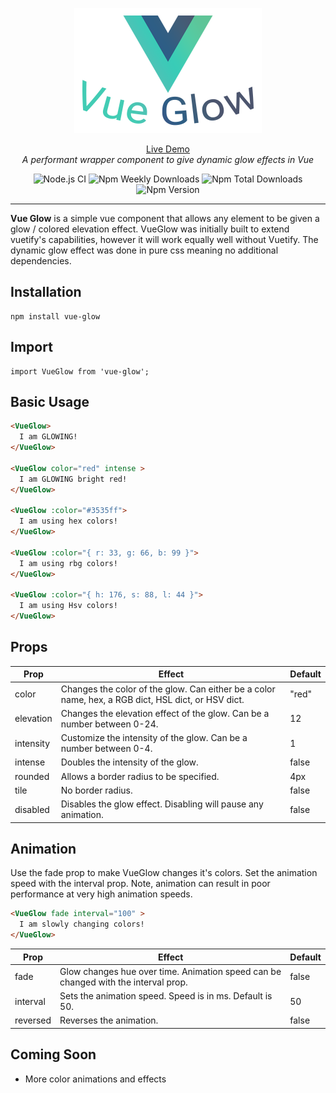 <p align="center">
  <img src="vueglow.png" width="300" height="200" alt="Vue Glow Logo"/>
</p>
<p align="center">
  <a href="https://awtkns.com/vueglow" target="_blank">Live Demo</a></br>
  <em>A performant wrapper component to give dynamic glow effects in Vue</em>
</p>
<p align="center">
  <img alt="Node.js CI" src="https://github.com/adam-watkins/vue-glow/workflows/Node.js%20CI/badge.svg?branch=master" />
  <img alt="Npm Weekly Downloads" src="https://img.shields.io/npm/dw/vue-glow" />
  <img alt="Npm Total Downloads" src="https://img.shields.io/npm/dt/vue-glow.svg" />
  <img alt="Npm Version" src="https://img.shields.io/npm/v/vue-glow.svg" />
</p>

---

**Vue Glow** is a simple vue component that allows any element to be given a glow / colored elevation effect. VueGlow was initially built to extend vuetify's capabilities, however it will work equally well without Vuetify. The dynamic glow effect was done in pure css meaning no additional dependencies.

## Installation
```
npm install vue-glow
```
## Import
```
import VueGlow from 'vue-glow';
```
## Basic Usage
```html
<VueGlow>
  I am GLOWING!
</VueGlow>

<VueGlow color="red" intense >
  I am GLOWING bright red!
</VueGlow>

<VueGlow :color="#3535ff">
  I am using hex colors!
</VueGlow>

<VueGlow :color="{ r: 33, g: 66, b: 99 }">
  I am using rbg colors!
</VueGlow>

<VueGlow :color="{ h: 176, s: 88, l: 44 }">
  I am using Hsv colors!
</VueGlow>
```

## Props
| Prop        | Effect        | Default |
| ------------|---------------| ------- |
| color | Changes the color of the glow.  Can either be a color name, hex, a RGB dict, HSL dict, or HSV dict. | "red" |
| elevation  | Changes the elevation effect of the glow.  Can be a number between 0-24. | 12 |
| intensity | Customize the intensity of the glow. Can be a number between 0-4. | 1 |
| intense | Doubles the intensity of the glow. | false |
| rounded | Allows a border radius to be specified. | 4px |
| tile | No border radius. | false |
| disabled | Disables the glow effect. Disabling will pause any animation. | false |


## Animation
Use the fade prop to make VueGlow changes it's colors. Set the animation speed with the interval prop.
Note, animation can result in poor performance at very high animation speeds.
```html
<VueGlow fade interval="100" >
  I am slowly changing colors!
</VueGlow>
```
| Prop        | Effect  | Default |
|-------------| ------- | ------- |
| fade | Glow changes hue over time.  Animation speed can be changed with the interval prop. | false |
| interval | Sets the animation speed.  Speed is in ms.  Default is 50. | 50 |
| reversed | Reverses the animation. | false |

## Coming Soon
+ More color animations and effects
